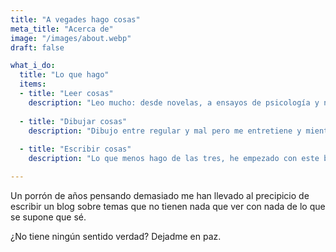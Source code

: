 ```yaml
---
title: "A vegades hago cosas"
meta_title: "Acerca de"
image: "/images/about.webp"
draft: false

what_i_do:
  title: "Lo que hago"
  items:
  - title: "Leer cosas"
    description: "Leo mucho: desde novelas, a ensayos de psicología y nutrición, a Tintín en el Congo. ¿Demasiado tal vez? Sin duda. No llegiu."
  
  - title: "Dibujar cosas"
    description: "Dibujo entre regular y mal pero me entretiene y mientras dibujo no delinco."
  
  - title: "Escribir cosas"
    description: "Lo que menos hago de las tres, he empezado con este blog, si hago faltas de hortografía avisadme."

---
```


Un porrón de años pensando demasiado me han llevado al precipicio de escribir un blog sobre temas que no tienen nada que ver con nada de lo que se supone que sé.

¿No tiene ningún sentido verdad? Dejadme en paz.
